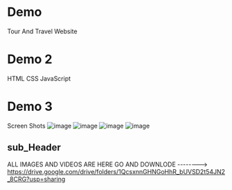 # Demo 

Tour And Travel Website

# Demo 2

HTML
CSS
JavaScript

# Demo 3
Screen Shots
![image](https://user-images.githubusercontent.com/99184393/165776742-35e639f5-71ee-4a77-81c2-5272650f7c95.png)
![image](https://user-images.githubusercontent.com/99184393/165777275-214b0588-8034-4ad4-9164-cd529115b993.png)
![image](https://user-images.githubusercontent.com/99184393/165777391-e0499d56-784f-47ee-b798-7701d950bfc8.png)
![image](https://user-images.githubusercontent.com/99184393/165777468-1c7d32fa-d11f-4d39-a55d-0358853a4315.png)



## sub_Header
ALL IMAGES AND VIDEOS ARE HERE GO AND DOWNLODE --------> https://drive.google.com/drive/folders/1QcsxnnGHNGoHhR_bUVSD2t54JN2_8CRG?usp=sharing
